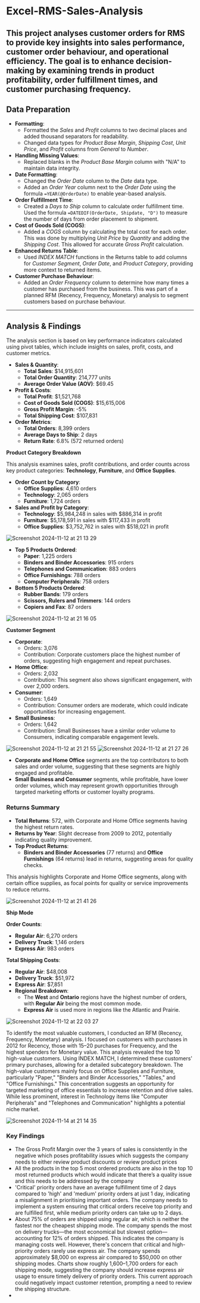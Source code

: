 # Excel-RMS-Sales-Analysis

This project analyses customer orders for RMS to provide key insights into sales performance, customer order behaviour, and operational efficiency. The goal is to enhance decision-making by examining trends in product profitability, order fulfillment times, and customer purchasing frequency.
---

## Data Preparation

- **Formatting**:
    - Formatted the *Sales* and *Profit* columns to two decimal places and added thousand separators for readability.
    - Changed data types for *Product Base Margin*, *Shipping Cost*, *Unit Price*, and *Profit* columns from *General* to *Number*.
- **Handling Missing Values**:
    - Replaced blanks in the *Product Base Margin* column with "N/A" to maintain data integrity.
- **Date Formatting**:
    - Changed the *Order Date* column to the *Date* data type.
    - Added an *Order Year* column next to the *Order Date* using the formula `=YEAR(@OrderDate)` to enable year-based analysis.
- **Order Fulfillment Time**:
    - Created a *Days to Ship* column to calculate order fulfillment time. Used the formula `=DATEDIF(OrderDate, Shipdate, "D")` to measure the number of days from order placement to shipment.
- **Cost of Goods Sold (COGS)**:
    - Added a *COGS* column by calculating the total cost for each order. This was done by multiplying *Unit Price* by *Quantity* and adding the *Shipping Cost*. This allowed for accurate *Gross Profit* calculation.
- **Enhanced Returns Table**:
    - Used *INDEX MATCH* functions in the Returns table to add columns for *Customer Segment*, *Order Date*, and *Product Category*, providing more context to returned items.
- **Customer Purchase Behaviour**:
    - Added an *Order Frequency* column to determine how many times a customer has purchased from the business. This was part of a planned RFM (Recency, Frequency, Monetary) analysis to segment customers based on purchase behaviour.

---

## Analysis & Findings

The analysis section is based on key performance indicators calculated using pivot tables, which include insights on sales, profit, costs, and customer metrics.

- **Sales & Quantity**:
    - **Total Sales**: $14,915,601
    - **Total Order Quantity**: 214,777 units
    - **Average Order Value (AOV)**: $69.45
- **Profit & Costs**:
    - **Total Profit**: $1,521,768
    - **Cost of Goods Sold (COGS)**: $15,615,006
    - **Gross Profit Margin**: -5%
    - **Total Shipping Cost**: $107,831
- **Order Metrics**:
    - **Total Orders**: 8,399 orders
    - **Average Days to Ship**: 2 days
    - **Return Rate**: 6.8% (572 returned orders)

**Product Category Breakdown**

This analysis examines sales, profit contributions, and order counts across key product categories: **Technology**, **Furniture**, and **Office Supplies**.

- **Order Count by Category**:
    - **Office Supplies**: 4,610 orders
    - **Technology**: 2,065 orders
    - **Furniture**: 1,724 orders
- **Sales and Profit by Category**:
    - **Technology**: $5,984,248 in sales with $886,314 in profit
    - **Furniture**: $5,178,591 in sales with $117,433 in profit
    - **Office Supplies**: $3,752,762 in sales with $518,021 in profit

![Screenshot 2024-11-12 at 21 13 29](https://github.com/user-attachments/assets/ef4852c8-bb26-46dd-bf7c-cf17c5c02103)


- **Top 5 Products Ordered**:
    - **Paper**: 1,225 orders
    - **Binders and Binder Accessories**: 915 orders
    - **Telephones and Communication**: 883 orders
    - **Office Furnishings**: 788 orders
    - **Computer Peripherals**: 758 orders
- **Bottom 5 Products Ordered**:
    - **Rubber Bands**: 179 orders
    - **Scissors, Rulers and Trimmers**: 144 orders
    - **Copiers and Fax**: 87 orders

![Screenshot 2024-11-12 at 21 16 05](https://github.com/user-attachments/assets/db1fdcbc-3b1b-4936-b6b3-53ef8410c1bb)

**Customer Segment**

- **Corporate**:
    - Orders: 3,076
    - Contribution: Corporate customers place the highest number of orders, suggesting high engagement and repeat purchases.
- **Home Office**:
    - Orders: 2,032
    - Contribution: This segment also shows significant engagement, with over 2,000 orders.
- **Consumer**:
    - Orders: 1,649
    - Contribution: Consumer orders are moderate, which could indicate opportunities for increasing engagement.
- **Small Business**:
    - Orders: 1,642
    - Contribution: Small Businesses have a similar order volume to Consumers, indicating comparable engagement levels.

![Screenshot 2024-11-12 at 21 21 55](https://github.com/user-attachments/assets/dd3d064b-26c1-4e15-bf8b-b3b39e01b887)
![Screenshot 2024-11-12 at 21 27 26](https://github.com/user-attachments/assets/30426b03-84a6-4ed5-9073-0c4ddf355827)


- **Corporate and Home Office** segments are the top contributors to both sales and order volume, suggesting that these segments are highly engaged and profitable.
- **Small Business and Consumer** segments, while profitable, have lower order volumes, which may represent growth opportunities through targeted marketing efforts or customer loyalty programs.

### Returns Summary

- **Total Returns**: 572, with Corporate and Home Office segments having the highest return rates.
- **Returns by Year**: Slight decrease from 2009 to 2012, potentially indicating quality improvement.
- **Top Product Returns**:
    - **Binders and Binder Accessories** (77 returns) and **Office Furnishings** (64 returns) lead in returns, suggesting areas for quality checks.

This analysis highlights Corporate and Home Office segments, along with certain office supplies, as focal points for quality or service improvements to reduce returns.

![Screenshot 2024-11-12 at 21 41 26](https://github.com/user-attachments/assets/218d4ae9-80c8-4274-ab1a-4a826f97606e)


**Ship Mode** 

**Order Counts**:

- **Regular Air**: 6,270 orders
- **Delivery Truck**: 1,146 orders
- **Express Air**: 983 orders

**Total Shipping Costs**:

- **Regular Air**: $48,008
- **Delivery Truck**: $51,972
- **Express Air**: $7,851
- **Regional Breakdown**:
    - The **West** and **Ontario** regions have the highest number of orders, with **Regular Air** being the most common mode.
    - **Express Air** is used more in regions like the Atlantic and Prairie.

![Screenshot 2024-11-12 at 22 03 27](https://github.com/user-attachments/assets/f43bd94f-dbc0-4474-8b39-0dba1ed3c97d)

To identify the most valuable customers, I conducted an RFM (Recency, Frequency, Monetary) analysis. I focused on customers with purchases in 2012 for Recency, those with 15–20 purchases for Frequency, and the highest spenders for Monetary value. This analysis revealed the top 10 high-value customers. Using INDEX MATCH, I determined these customers' primary purchases, allowing for a detailed subcategory breakdown. The high-value customers mainly focus on Office Supplies and Furniture, particularly "Paper," "Binders and Binder Accessories," "Tables," and "Office Furnishings." This concentration suggests an opportunity for targeted marketing of office essentials to increase retention and drive sales. While less prominent, interest in Technology items like "Computer Peripherals" and "Telephones and Communication" highlights a potential niche market.

![Screenshot 2024-11-14 at 21 14 35](https://github.com/user-attachments/assets/d60182c3-7a6c-424b-b8e9-55b156c5b765)


### **Key Findings**

- The Gross Profit Margin over the 3 years of sales is consistently in the negative which poses profitability issues which suggests the company needs to either review product discounts or review product prices
- All the products in the top 5 most ordered products are also in the top 10 most returned products which would indicate that there’s a quality issue and this needs to be addressed by the company
- 'Critical' priority orders have an average fulfillment time of 2 days compared to 'high' and 'medium' priority orders at just 1 day, indicating a misalignment in prioritising important orders. The company needs to implement a system ensuring that critical orders receive top priority and are fulfilled first, while medium priority orders can take up to 2 days.
- About 75% of orders are shipped using regular air, which is neither the fastest nor the cheapest shipping mode. The company spends the most on delivery trucks—the most economical but slowest option—accounting for 12% of orders shipped. This indicates the company is managing costs well. However, there's concern that critical and high-priority orders rarely use express air. The company spends approximately $8,000 on express air compared to $50,000 on other shipping modes. Charts show roughly 1,600–1,700 orders for each shipping mode, suggesting the company should increase express air usage to ensure timely delivery of priority orders. This current approach could negatively impact customer retention, prompting a need to review the shipping structure.
- 
